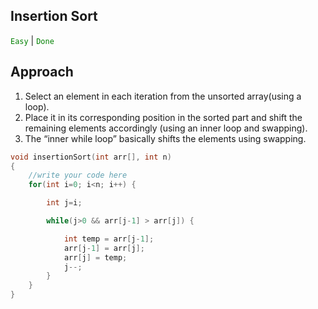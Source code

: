 ## Insertion Sort

<code style="color: green">Easy</code> | <code style="color: green">Done</code>

## Approach

1. Select an element in each iteration from the unsorted array(using a loop).
2. Place it in its corresponding position in the sorted part and shift the remaining elements accordingly (using an inner loop and swapping).
3. The “inner while loop” basically shifts the elements using swapping.

```cpp
void insertionSort(int arr[], int n)
{
    //write your code here
    for(int i=0; i<n; i++) {

        int j=i;

        while(j>0 && arr[j-1] > arr[j]) {

            int temp = arr[j-1];
            arr[j-1] = arr[j];
            arr[j] = temp;
            j--;
        }
    }
}
```
